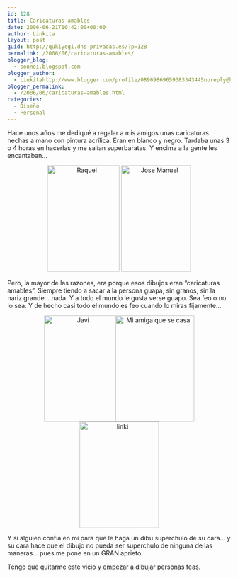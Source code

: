 ```yaml
---
id: 128
title: Caricaturas amables
date: 2006-06-21T10:42:00+00:00
author: Linkita
layout: post
guid: http://qukiyegi.dns-privadas.es/?p=128
permalink: /2006/06/caricaturas-amables/
blogger_blog:
  - sonnei.blogspot.com
blogger_author:
  - Linkitahttp://www.blogger.com/profile/08969869659383343445noreply@blogger.com
blogger_permalink:
  - /2006/06/caricaturas-amables.html
categories:
  - Diseño
  - Personal
---
```

Hace unos años me dediqué a regalar a mis amigos unas caricaturas hechas a mano con pintura acrílica. Eran en blanco y negro. Tardaba unas 3 o 4 horas en hacerlas y me salían superbaratas. Y encima a la gente les encantaban&#8230;

<div style="text-align: center;">
  <a href="http://www.flickr.com/photos/linkita/171141381/" title="Raquel"><img src="http://static.flickr.com/61/171141381_ed83ce97be_m.jpg" alt="Raquel" border="0" height="240" width="163" /></a> <a href="http://www.flickr.com/photos/linkita/171141380/" title="Jose"><img src="http://static.flickr.com/69/171141380_4f2d33cdbe_m.jpg" alt="Jose Manuel" border="0" height="240" width="157" /></a>
</div>

Pero, la mayor de las razones, era porque esos dibujos eran &#8220;caricaturas amables&#8221;. Siempre tiendo a sacar a la persona guapa, sin granos, sin la nariz grande&#8230; nada. Y a todo el mundo le gusta verse guapo. Sea feo o no lo sea. Y de hecho casi todo el mundo es feo cuando lo miras fijamente&#8230;

<div style="text-align: center;">
  <a href="http://www.flickr.com/photos/linkita/68034837/" title="Zirrus"><img src="http://static.flickr.com/33/68034837_674ed4c5cc_m.jpg" alt="Javi" border="0" height="240" width="161" /></a><a href="http://www.flickr.com/photos/linkita/142132526/" title="Ana"><img src="http://static.flickr.com/50/142132526_33b20b13e9_m.jpg" alt="Mi amiga que se casa" border="0" height="240" width="178" /></a><a href="http://www.flickr.com/photos/linkita/129067371/" title="Yo"><img src="http://static.flickr.com/55/129067371_03d0d555ae_m.jpg" alt="linki" border="0" height="240" width="179" /></a>
</div>

Y si alguien confía en mí para que le haga un dibu superchulo de su cara&#8230; y su cara hace que el dibujo no pueda ser superchulo de ninguna de las maneras&#8230; pues me pone en un GRAN aprieto.

Tengo que quitarme este vicio y empezar a dibujar personas feas.